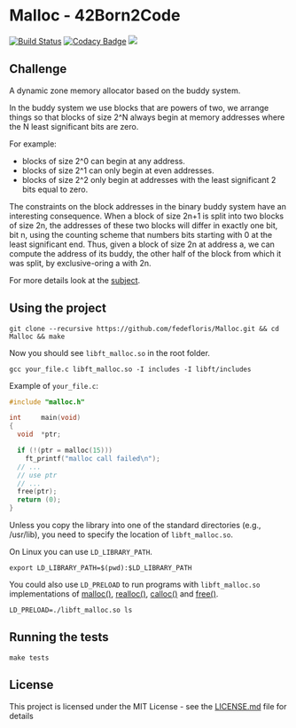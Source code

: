 # Malloc - 42Born2Code
[![Build Status](https://travis-ci.com/fedefloris/Malloc.svg?branch=master)](https://travis-ci.com/fedefloris/Malloc) [![Codacy Badge](https://api.codacy.com/project/badge/Grade/7b0423c42b984f079c972bf75ca1508a)](https://www.codacy.com?utm_source=github.com&amp;utm_medium=referral&amp;utm_content=fedefloris/Malloc&amp;utm_campaign=Badge_Grade) ![](https://img.shields.io/github/license/fedefloris/Malloc.svg)

## Challenge
A dynamic zone memory allocator based on the buddy system.

In the buddy system we use blocks that are powers of two, we arrange things so that blocks of size 2^N always begin at memory addresses where the N least significant bits are zero.

For example:
  - blocks of size 2^0 can begin at any address.
  - blocks of size 2^1 can only begin at even addresses.
  - blocks of size 2^2 only begin at addresses with the least significant 2 bits equal to zero.

The constraints on the block addresses in the binary buddy system have an interesting consequence. When a block of size 2n+1 is split into two blocks of size 2n, the addresses of these two blocks will differ in exactly one bit, bit n, using the counting scheme that numbers bits starting with 0 at the least significant end. Thus, given a block of size 2n at address a, we can compute the address of its buddy, the other half of the block from which it was split, by exclusive-oring a with 2n.

For more details look at the [subject](subject.pdf).

## Using the project
```console
git clone --recursive https://github.com/fedefloris/Malloc.git && cd Malloc && make
```
Now you should see `libft_malloc.so` in the root folder.
```console
gcc your_file.c libft_malloc.so -I includes -I libft/includes
```
Example of `your_file.c`:
```c
#include "malloc.h"

int     main(void)
{
  void  *ptr;

  if (!(ptr = malloc(15)))
    ft_printf("malloc call failed\n");
  // ...
  // use ptr
  // ...
  free(ptr);
  return (0);
}
```
Unless you copy the library into one of the standard directories (e.g., /usr/lib), you need to specify the location of `libft_malloc.so`.

On Linux you can use `LD_LIBRARY_PATH`.
```console
export LD_LIBRARY_PATH=$(pwd):$LD_LIBRARY_PATH
```

You could also use `LD_PRELOAD` to run programs with `libft_malloc.so` implementations of [malloc()](srcs/allocate/malloc.c), [realloc()](srcs/allocate/realloc.c), [calloc()](srcs/allocate/calloc.c) and [free()](srcs/free/free.c).
```console
LD_PRELOAD=./libft_malloc.so ls
```
## Running the tests
```console
make tests
```
## License
This project is licensed under the MIT License - see the [LICENSE.md](LICENSE) file for details
